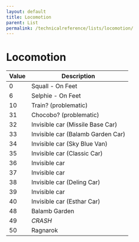 ```yaml
---
layout: default
title: Locomotion
parent: List
permalink: /technicalreference/lists/locomotion/
---
```


# Locomotion

| Value | Description                       |
|-------|-----------------------------------|
| 0     | Squall - On Feet                  |
| 6     | Selphie - On Feet                 |
| 10    | Train? (problematic)              |
| 31    | Chocobo? (problematic)            |
| 32    | Invisible car (Missile Base Car)  |
| 33    | Invisible car (Balamb Garden Car) |
| 34    | Invisible car (Sky Blue Van)      |
| 35    | Invisible car (Classic Car)       |
| 36    | Invisible car                     |
| 37    | Invisible car                     |
| 38    | Invisible car (Deling Car)        |
| 39    | Invisible car                     |
| 40    | Invisible car (Esthar Car)        |
| 48    | Balamb Garden                     |
| 49    | *CRASH*                           |
| 50    | Ragnarok                          |


